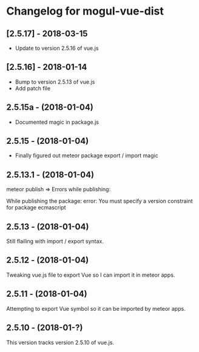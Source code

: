 # Changelog for mogul-vue-dist

## [2.5.17] - 2018-03-15

- Update to version 2.5.16 of vue.js

## [2.5.16] - 2018-01-14

- Bump to version 2.5.13 of vue.js
- Add patch file

## 2.5.15a - (2018-01-04)

- Documented magic in package.js

## 2.5.15 - (2018-01-04)

- Finally figured out meteor package export / import magic

## 2.5.13.1 - (2018-01-04)

meteor publish
=> Errors while publishing:

While publishing the package:
error: You must specify a version constraint for package ecmascript

## 2.5.13 - (2018-01-04)

Still flailing with import / export syntax.

## 2.5.12 - (2018-01-04)

Tweaking vue.js file to export Vue so I can import it in meteor apps.

## 2.5.11 - (2018-01-04)

Attempting to export Vue symbol so it can be imported by meteor apps.

## 2.5.10 - (2018-01-?)

This version tracks version 2.5.10 of vue.js.
